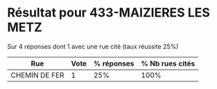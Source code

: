 # Résultat pour 433-MAIZIERES LES METZ

Sur 4 réponses dont 1 avec une rue cité (taux réussite 25%)

| Rue | Vote | % réponses | % Nb rues cités|
|-----|------|------------|----------------|
| CHEMIN DE FER | 1 | 25% | 100%|
